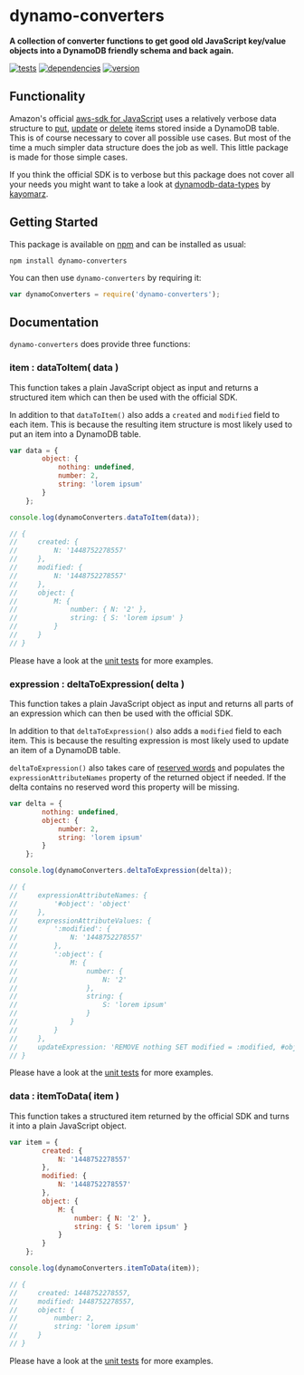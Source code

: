 # dynamo-converters

**A collection of converter functions to get good old JavaScript key/value objects into a DynamoDB friendly schema and back again.**

[![tests](https://img.shields.io/travis/chrisguttandin/dynamo-converters/master.svg?style=flat-square)](https://travis-ci.org/chrisguttandin/dynamo-converters)
[![dependencies](https://img.shields.io/david/chrisguttandin/dynamo-converters.svg?style=flat-square)](https://www.npmjs.com/package/dynamo-converters)
[![version](https://img.shields.io/npm/v/dynamo-converters.svg?style=flat-square)](https://www.npmjs.com/package/dynamo-converters)

## Functionality

Amazon's official
[aws-sdk for JavaScript](https://aws.amazon.com/de/documentation/sdk-for-javascript) uses a
relatively verbose data structure to
[put](http://docs.aws.amazon.com/AWSJavaScriptSDK/latest/AWS/DynamoDB.html#putItem-property), [update](http://docs.aws.amazon.com/AWSJavaScriptSDK/latest/AWS/DynamoDB.html#updateItem-property)
or
[delete](http://docs.aws.amazon.com/AWSJavaScriptSDK/latest/AWS/DynamoDB.html#deleteItem-property)
items stored inside a DynamoDB table. This is of course necessary to cover all possible use cases.
But most of the time a much simpler data structure does the job as well. This little package is made
for those simple cases.

If you think the official SDK is to verbose but this package does not cover all your needs you might
want to take a look at [dynamodb-data-types](https://github.com/kayomarz/dynamodb-data-types) by
[kayomarz](https://github.com/kayomarz).

## Getting Started

This package is available on [npm](https://www.npmjs.org/package/dynamo-converters) and can be
installed as usual:

```shell
npm install dynamo-converters
```

You can then use `dynamo-converters` by requiring it:

```js
var dynamoConverters = require('dynamo-converters');
```

## Documentation

`dynamo-converters` does provide three functions:

### item : dataToItem( data )

This function takes a plain JavaScript object as input and returns a structured item which can then
be used with the official SDK.

In addition to that `dataToItem()` also adds a `created` and `modified` field to each item. This is
because the resulting item structure is most likely used to put an item into a DynamoDB table.

```js
var data = {
        object: {
            nothing: undefined,
            number: 2,
            string: 'lorem ipsum'
        }
    };

console.log(dynamoConverters.dataToItem(data));

// {
//     created: {
//         N: '1448752278557'
//     },
//     modified: {
//         N: '1448752278557'
//     },
//     object: {
//         M: {
//             number: { N: '2' },
//             string: { S: 'lorem ipsum' }
//         }
//     }
// }
```

Please have a look at the
[unit tests](https://github.com/chrisguttandin/dynamo-converters/blob/master/test/unit.js#L8) for
more examples.

### expression : deltaToExpression( delta )

This function takes a plain JavaScript object as input and returns all parts of an expression which
can then be used with the official SDK.

In addition to that `deltaToExpression()` also adds a `modified` field to each item. This is
because the resulting expression is most likely used to update an item of a DynamoDB table.

`deltaToExpression()` also takes care of
[reserved words](http://docs.aws.amazon.com/amazondynamodb/latest/developerguide/ReservedWords.html)
and populates the `expressionAttributeNames` property of the returned object if needed. If the delta
contains no reserved word this property will be missing.

```js
var delta = {
        nothing: undefined,
        object: {
            number: 2,
            string: 'lorem ipsum'
        }
    };

console.log(dynamoConverters.deltaToExpression(delta));

// {
//     expressionAttributeNames: {
//         '#object': 'object'
//     },
//     expressionAttributeValues: {
//         ':modified': {
//             N: '1448752278557'
//         },
//         ':object': {
//             M: {
//                 number: {
//                     N: '2'
//                 },
//                 string: {
//                     S: 'lorem ipsum'
//                 }
//             }
//         }
//     },
//     updateExpression: 'REMOVE nothing SET modified = :modified, #object = :object'
// }
```

Please have a look at the
[unit tests](https://github.com/chrisguttandin/dynamo-converters/blob/master/test/unit.js#L70) for
more examples.

### data : itemToData( item )

This function takes a structured item returned by the official SDK and turns it into a plain
JavaScript object.

```js
var item = {
        created: {
            N: '1448752278557'
        },
        modified: {
            N: '1448752278557'
        },
        object: {
            M: {
                number: { N: '2' },
                string: { S: 'lorem ipsum' }
            }
        }
    };

console.log(dynamoConverters.itemToData(item));

// {
//     created: 1448752278557,
//     modified: 1448752278557,
//     object: {
//         number: 2,
//         string: 'lorem ipsum'
//     }
// }
```

Please have a look at the
[unit tests](https://github.com/chrisguttandin/dynamo-converters/blob/master/test/unit.js) for
more examples.
